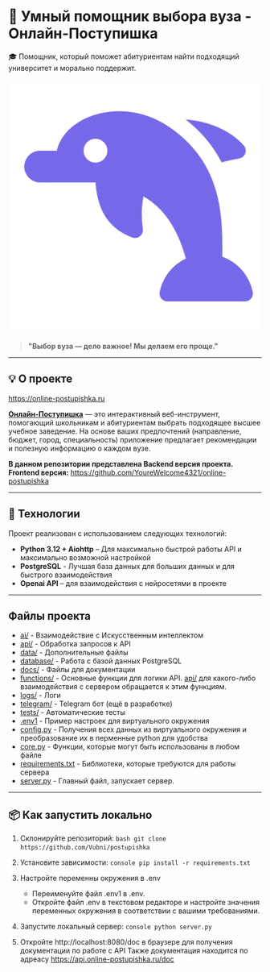 # 🐬 Умный помощник выбора вуза - Онлайн-Поступишка

🎓 Помощник, который поможет абитуриентам найти подходящий университет и морально поддержит.

![Логотип](/data/dolphin.png)

> **"Выбор вуза — дело важное! Мы делаем его проще."**

---

## 💡 О проекте

https://online-postupishka.ru

**[Онлайн-Поступишка](https://online-postupishka.ru)** — это интерактивный веб-инструмент, помогающий школьникам и абитуриентам выбрать подходящее высшее учебное заведение. На основе ваших предпочтений (направление, бюджет, город, специальность) приложение предлагает рекомендации и полезную информацию о каждом вузе.

**В данном репозитории представлена Backend версия проекта.**
**Frontend версия:** https://github.com/YoureWelcome4321/online-postupishka

---

## 🔧 Технологии

Проект реализован с использованием следующих технологий:

- **Python 3.12 + Aiohttp** – Для максимально быстрой работы API и максимально возможной настройкой
- **PostgreSQL** - Лучшая база данных для больших данных и для быстрого взаимодействия
- **Openai API** – для взаимодействия с нейросетями в проекте

---
## Файлы проекта
- [ai/](ai/) - Взаимодействие с Искусственным интеллектом
- [api/](api/) - Обработка запросов к API
- [data/](data/) - Дополнительные файлы
- [database/](database/) - Работа с базой данных PostgreSQL
- [docs/](docs/) - Файлы для документации
- [functions/](functions/) - Основные функции для логики API. [api/](api/) для какого-либо взаимодействия с сервером обращается к этим функциям.
- [logs/](logs/) - Логи
- [telegram/](telegram/) - Telegram бот (ещё в разработке)
- [tests/](tests/) - Автоматические тесты
- [.env1](.env1) - Пример настроек для виртуального окружения
- [config.py](config.py) - Получения всех данных из виртуального окружения и преобразование их в перменные python для удобства
- [core.py](core.py) - Функции, которые могут быть использованы в любом файле
- [requirements.txt](requirements.txt) - Библиотеки, которые требуются для работы сервера
- [server.py](server.py) - Главный файл, запускает сервер.
---

## 📦 Как запустить локально

1. Склонируйте репозиторий:
   `bash
   git clone https://github.com/Vubni/postupishka
   `

2. Установите зависимости:
   `console
   pip install -r requirements.txt
   `

3. Настройте переменны окружения в .env
    * Переименуйте файл .env1 в .env.
    * Откройте файл .env в текстовом редакторе и настройте значения переменных окружения в соответствии с вашими требованиями.

4. Запустите локальный сервер:
   `console
   python server.py
   `

4. Откройте http://localhost:8080/doc в браузере для получения документации по работе с API
   Также документация находится по адреасу https://api.online-postupishka.ru/doc